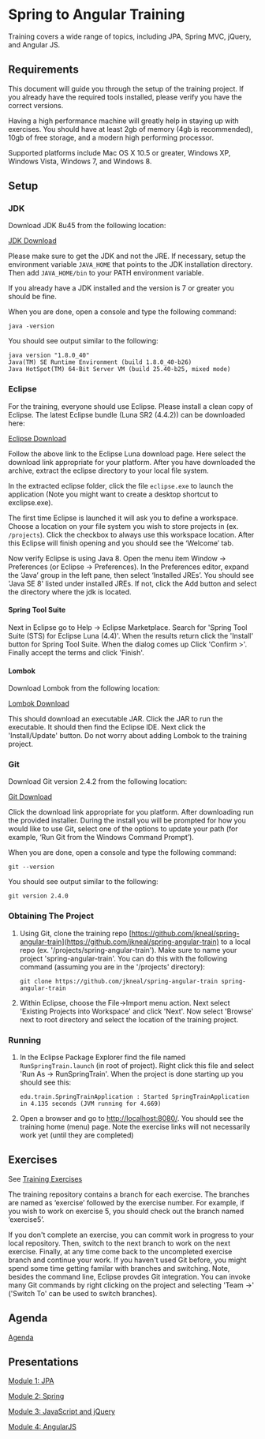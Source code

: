 Spring to Angular Training
============

Training covers a wide range of topics, including JPA, Spring MVC, jQuery, and Angular JS.

Requirements
------------

This document will guide you through the setup of the training project. If you already have the required tools installed, please verify you have the correct versions.

Having a high performance machine will greatly help in staying up with exercises. You should
have at least 2gb of memory (4gb is recommended), 10gb of free storage, and a modern high
performing processor.

Supported platforms include Mac OS X 10.5 or greater, Windows XP, Windows Vista, Windows
7, and Windows 8.

Setup
------------

### JDK

Download JDK 8u45 from the following location:

[JDK Download](http://www.oracle.com/technetwork/java/javase/downloads/jdk8-downloads-2133151.html)

Please make sure to get the JDK and not the JRE. If necessary, setup the environment variable `JAVA_HOME` that points to the JDK installation directory. Then add `JAVA_HOME/bin` to your PATH environment variable.

If you already have a JDK installed and the version is 7 or greater you should be fine.

When you are done, open a console and type the following command:

    java -version
    
You should see output similar to the following:

   ```
   java version "1.8.0_40"
   Java(TM) SE Runtime Environment (build 1.8.0_40-b26)
   Java HotSpot(TM) 64-Bit Server VM (build 25.40-b25, mixed mode)
   ```
   
### Eclipse

For the training, everyone should use Eclipse. Please install a clean copy of Eclipse. The latest Eclipse bundle (Luna SR2 (4.4.2)) can be downloaded here:

[Eclipse Download](https://www.eclipse.org/downloads/packages/eclipse-ide-java-ee-developers/lunasr2)

Follow the above link to the Eclipse Luna download page. Here select the download link appropriate for your platform. After you have downloaded the archive, extract the eclipse directory to your local file system.

In the extracted eclipse folder, click the file `eclipse.exe` to launch the application (Note you might want to create a desktop shortcut to exclipse.exe).

The first time Eclipse is launched it will ask you to define a workspace. Choose a location on your file system you wish to store projects in (ex. `/projects`). Click the checkbox to always use this workspace location. After this Eclipse will finish opening and you should see the ‘Welcome’ tab.

Now verify Eclipse is using Java 8. Open the menu item Window -> Preferences (or Eclipse -> Preferences). In the Preferences editor, expand the ‘Java’ group in the left pane, then select ‘Installed JREs’. You should see 'Java SE 8' listed under installed JREs. If not, click the Add button and select the directory where the jdk is located.

#### Spring Tool Suite

Next in Eclipse go to Help -> Eclipse Marketplace. Search for 'Spring Tool Suite (STS) for Eclipse Luna (4.4)'. When the results return click the 'Install' button for Spring Tool Suite. When the dialog comes up Click 'Confirm >'. Finally accept the terms and click 'Finish'.

#### Lombok

Download Lombok from the following location:

[Lombok Download](https://projectlombok.org/)

This should download an executable JAR. Click the JAR to run the executable. It should then find the Eclipse IDE. Next click the 'Install/Update' button. Do not worry about adding Lombok to the training project. 

### Git

Download Git version 2.4.2 from the following location:

[Git Download](https://git-scm.com/downloads)

Click the download link appropriate for you platform. After downloading run the provided installer. During the install you will be prompted for how you would like to use Git, select one of the options to update your path
(for example, ‘Run Git from the Windows Command Prompt’).

When you are done, open a console and type the following command:

    git --version
    
You should see output similar to the following:

   ```
   git version 2.4.0
   ```
  
### Obtaining The Project

1. Using Git, clone the training repo [https://github.com/jkneal/spring-angular-train](https://github.com/jkneal/spring-angular-train) to a local repo (ex. '/projects/spring-angular-train'). Make sure to name your project 'spring-angular-train'. You can do this with the following command (assuming you are in the '/projects' directory):

   ```
   git clone https://github.com/jkneal/spring-angular-train spring-angular-train
   ```
   
2. Within Eclipse, choose the File->Import menu action. Next select 'Existing Projects into Workspace' and click 'Next'. Now select 'Browse' next to root directory and select the location of the training project.

### Running

1. In the Eclipse Package Explorer find the file named `RunSpringTrain.launch` (in root of project). Right click this file and select 'Run As -> RunSpringTrain'. When the project is done starting up you should see this:

   ```
   edu.train.SpringTrainApplication : Started SpringTrainApplication in 4.135 seconds (JVM running for 4.669)
   ```

2. Open a browser and go to [http://localhost:8080/](http://localhost:8080/). You should see the training home (menu) page. Note the exercise links will not necessarily work yet (until they are completed)

Exercises
------------

See [Training Exercises](https://github.com/jkneal/spring-angular-train/wiki)

The training repository contains a branch for each exercise. The branches are named as ‘exercise’ followed by the exercise number. For example, if you wish to work on exercise 5, you should check out the branch named ‘exercise5’.

If you don't complete an exercise, you can commit work in progress to your local repository. Then, switch to the next branch to work on the next exercise. Finally, at any time come back to the uncompleted exercise branch and continue your work. If you haven't used Git before, you might spend some time getting familar with branches and switching. Note, besides the command line, Eclipse provdes Git integration. You can invoke many Git commands by right clicking on the project and selecting 'Team ->' ('Switch To' can be used to switch branches).

Agenda
------------

[Agenda](https://github.com/jkneal/spring-angular-train/wiki/Training-Agenda)

Presentations
------------

[Module 1: JPA]() 

[Module 2: Spring]() 

[Module 3: JavaScript and jQuery]() 

[Module 4: AngularJS](https://iu.box.com/s/bju7f0bm8p9tdubocgnwrgs7mx0a6elg) 
